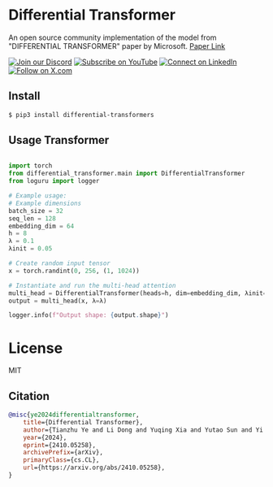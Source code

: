 
# Differential Transformer 
An open source community implementation of the model from "DIFFERENTIAL TRANSFORMER" paper by Microsoft. [Paper Link](https://arxiv.org/abs/2410.05258)



[![Join our Discord](https://img.shields.io/badge/Discord-Join%20our%20server-5865F2?style=for-the-badge&logo=discord&logoColor=white)](https://discord.gg/agora-999382051935506503) [![Subscribe on YouTube](https://img.shields.io/badge/YouTube-Subscribe-red?style=for-the-badge&logo=youtube&logoColor=white)](https://www.youtube.com/@kyegomez3242) [![Connect on LinkedIn](https://img.shields.io/badge/LinkedIn-Connect-blue?style=for-the-badge&logo=linkedin&logoColor=white)](https://www.linkedin.com/in/kye-g-38759a207/) [![Follow on X.com](https://img.shields.io/badge/X.com-Follow-1DA1F2?style=for-the-badge&logo=x&logoColor=white)](https://x.com/kyegomezb)


## Install

```bash
$ pip3 install differential-transformers
```

## Usage Transformer

```python

import torch
from differential_transformer.main import DifferentialTransformer
from loguru import logger

# Example usage:
# Example dimensions
batch_size = 32
seq_len = 128
embedding_dim = 64
h = 8
λ = 0.1
λinit = 0.05

# Create random input tensor
x = torch.randint(0, 256, (1, 1024))

# Instantiate and run the multi-head attention
multi_head = DifferentialTransformer(heads=h, dim=embedding_dim, λinit=λinit)
output = multi_head(x, λ=λ)

logger.info(f"Output shape: {output.shape}")


```

# License
MIT


## Citation


```bibtex
@misc{ye2024differentialtransformer,
    title={Differential Transformer}, 
    author={Tianzhu Ye and Li Dong and Yuqing Xia and Yutao Sun and Yi Zhu and Gao Huang and Furu Wei},
    year={2024},
    eprint={2410.05258},
    archivePrefix={arXiv},
    primaryClass={cs.CL},
    url={https://arxiv.org/abs/2410.05258}, 
}

```